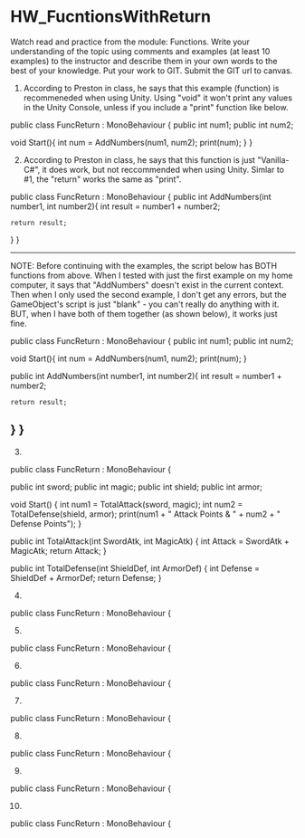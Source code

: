 # HW_FucntionsWithReturn
Watch read and practice from the module: Functions. Write your understanding of the topic using comments and examples (at least 10 examples) to the instructor and describe them in your own words to the best of your knowledge. Put your work to GIT. Submit the GIT url to canvas.

1. According to Preston in class, he says that this example (function) is recommeneded when using Unity. Using "void" it won't print any values in the Unity Console, unless if you include a "print" function like below.

public class FuncReturn : MonoBehaviour {
  public int num1;
  public int num2;

  void Start(){
    int num = AddNumbers(num1, num2);
    print(num);
  }
}

2. According to Preston in class, he says that this function is just "Vanilla-C#", it does work, but not reccommended when using Unity. Simlar to #1, the "return" works the same as "print".

public class FuncReturn : MonoBehaviour {
  public int AddNumbers(int number1, int number2){
    int result = number1 + number2;

    return result;
  }
}

------------------------------------------------------------------------------------------------------------

NOTE: Before continuing with the examples, the script below has BOTH functions from above. When I tested with just the first example on my home computer, it says that "AddNumbers" doesn't exist in the current context. Then when I only used the second example, I don't get any errors, but the GameObject's script is just "blank" - you can't really do anything with it. BUT, when I have both of them together (as shown below), it works just fine. 

public class FuncReturn : MonoBehaviour {
  public int num1;
  public int num2;

  void Start(){
    int num = AddNumbers(num1, num2);
    print(num);
  }

  public int AddNumbers(int number1, int number2){
    int result = number1 + number2;

    return result;
  }
}
------------------------------------------------------------------------------------------------------------

3.

public class FuncReturn : MonoBehaviour {

  public int sword;
  public int magic;
  public int shield;
  public int armor;

  void Start()
  {
    int num1 = TotalAttack(sword, magic);
    int num2 = TotalDefense(shield, armor);
    print(num1 + " Attack Points & " + num2 + " Defense Points");
  }

  public int TotalAttack(int SwordAtk, int MagicAtk)
  {
    int Attack = SwordAtk + MagicAtk;
    return Attack;
  }

  public int TotalDefense(int ShieldDef, int ArmorDef)
  {
    int Defense = ShieldDef + ArmorDef;
    return Defense;
}

4.

public class FuncReturn : MonoBehaviour {

5.

public class FuncReturn : MonoBehaviour {

6.

public class FuncReturn : MonoBehaviour {

7.

public class FuncReturn : MonoBehaviour {

8.

public class FuncReturn : MonoBehaviour {

9.

public class FuncReturn : MonoBehaviour {

10.

public class FuncReturn : MonoBehaviour {
